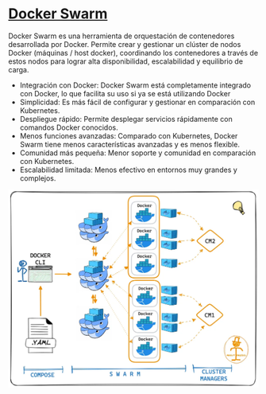 # [Docker Swarm](https://docs.docker.com/engine/swarm/)

Docker Swarm es una herramienta de orquestación de contenedores desarrollada por Docker. Permite crear y gestionar un clúster de nodos Docker (máquinas / host docker), coordinando los contenedores a través de estos nodos para lograr alta disponibilidad, escalabilidad y equilibrio de carga.

- Integración con Docker: Docker Swarm está completamente integrado con Docker, lo que facilita su uso si ya se está utilizando Docker
- Simplicidad: Es más fácil de configurar y gestionar en comparación con Kubernetes.
- Despliegue rápido: Permite desplegar servicios rápidamente con comandos Docker conocidos.
- Menos funciones avanzadas: Comparado con Kubernetes, Docker Swarm tiene menos características avanzadas y es menos flexible.
- Comunidad más pequeña: Menor soporte y comunidad en comparación con Kubernetes.
- Escalabilidad limitada: Menos efectivo en entornos muy grandes y complejos.

![alt text](docker_swarm_architecture.png)